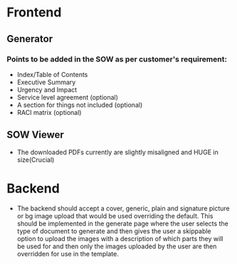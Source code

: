 # Frontend

## Generator

### Points to be added in the SOW as per customer's requirement:
- Index/Table of Contents
- Executive Summary
- Urgency and Impact
- Service level agreement (optional)
- A section for things not included (optional)
- RACI matrix (optional)

## SOW Viewer

- The downloaded PDFs currently are slightly misaligned and HUGE in size(Crucial)

# Backend

- The backend should accept a cover, generic, plain and signature picture or bg image upload that would be used overriding the default. This should be implemented in the generate page where the user selects the type of document to generate and then gives the user a skippable option to upload the images with a description of which parts they will be used for and then only the images uploaded by the user are then overridden for use in the template.